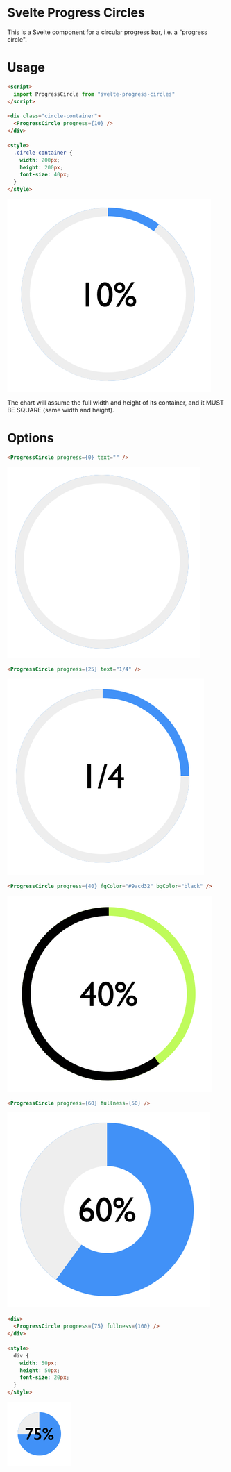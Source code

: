 # Svelte Progress Circles

This is a Svelte component for a circular progress bar, i.e. a "progress circle".


# Usage

```html
<script>
  import ProgressCircle from "svelte-progress-circles"
</script>

<div class="circle-container">
  <ProgressCircle progress={10} />
</div>

<style>
  .circle-container {
    width: 200px;
    height: 200px;
    font-size: 40px;
  }
</style>
```

![default](/demo/default.png)

The chart will assume the full width and height of its container, and it MUST BE SQUARE (same width and height).

# Options

```html
<ProgressCircle progress={0} text="" />
```

![blank](/demo/blank.png)

```html
<ProgressCircle progress={25} text="1/4" />
```

![text](/demo/text.png)

```html
<ProgressCircle progress={40} fgColor="#9acd32" bgColor="black" />
```

![color](/demo/color.png)

```html
<ProgressCircle progress={60} fullness={50} />
```

![fullness](/demo/fullness.png)


```html
<div>
  <ProgressCircle progress={75} fullness={100} />
</div>

<style>
  div {
    width: 50px;
    height: 50px;
    font-size: 20px;
  }
</style>
```

![small](/demo/small.png)

